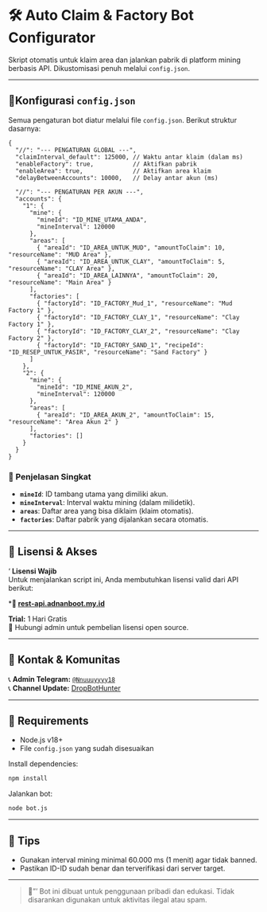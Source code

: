 #  🛠️ Auto Claim & Factory Bot Configurator

Skript otomatis untuk klaim area dan jalankan pabrik di platform mining berbasis API. Dikustomisasi penuh melalui `config.json`.

---

## 📁Konfigurasi `config.json`

Semua pengaturan bot diatur melalui file `config.json`. Berikut struktur dasarnya:

```jsonc
{
  "//": "--- PENGATURAN GLOBAL ---",
  "claimInterval_default": 125000, // Waktu antar klaim (dalam ms)
  "enableFactory": true,           // Aktifkan pabrik
  "enableArea": true,              // Aktifkan area klaim
  "delayBetweenAccounts": 10000,   // Delay antar akun (ms)

  "//": "--- PENGATURAN PER AKUN ---",
  "accounts": {
    "1": {
      "mine": {
        "mineId": "ID_MINE_UTAMA_ANDA",
        "mineInterval": 120000
      },
      "areas": [
        { "areaId": "ID_AREA_UNTUK_MUD", "amountToClaim": 10, "resourceName": "MUD Area" },
        { "areaId": "ID_AREA_UNTUK_CLAY", "amountToClaim": 5, "resourceName": "CLAY Area" },
        { "areaId": "ID_AREA_LAINNYA", "amountToClaim": 20, "resourceName": "Main Area" }
      ],
      "factories": [
        { "factoryId": "ID_FACTORY_Mud_1", "resourceName": "Mud Factory 1" },
        { "factoryId": "ID_FACTORY_CLAY_1", "resourceName": "Clay Factory 1" },
        { "factoryId": "ID_FACTORY_CLAY_2", "resourceName": "Clay Factory 2" },
        { "factoryId": "ID_FACTORY_SAND_1", "recipeId": "ID_RESEP_UNTUK_PASIR", "resourceName": "Sand Factory" }
      ]
    },
    "2": {
      "mine": {
        "mineId": "ID_MINE_AKUN_2",
        "mineInterval": 120000
      },
      "areas": [
        { "areaId": "ID_AREA_AKUN_2", "amountToClaim": 15, "resourceName": "Area Akun 2" }
      ],
      "factories": []
    }
  }
}
```

### 📃 Penjelasan Singkat
- **`mineId`**: ID tambang utama yang dimiliki akun.
- **`mineInterval`**: Interval waktu mining (dalam milidetik).
- **`areas`**: Daftar area yang bisa diklaim (klaim otomatis).
- **`factories`**: Daftar pabrik yang dijalankan secara otomatis.

---

## 📜 Lisensi & Akses

‘ **Lisensi Wajib**  
Untuk menjalankan script ini, Anda membutuhkan lisensi valid dari API berikut:

***📄 [rest-api.adnanboot.my.id](https://rest-api.adnanboot.my.id)**

 **Trial:** 1 Hari Gratis  
📜 Hubungi admin untuk pembelian lisensi open source.

---

## 📕 Kontak & Komunitas

📞 **Admin Telegram:** [`@Nnuuuyyyy18`](https://t.me/Nnuuuyyyy18)  
📞 **Channel Update:** [DropBotHunter](https://t.me/DropBotHunter)

---

## 📕 Requirements

- Node.js v18+
- File `config.json` yang sudah disesuaikan

Install dependencies:
```bash
npm install
```

Jalankan bot:
```bash
node bot.js
```

---

## 📕 Tips
- Gunakan interval mining minimal 60.000 ms (1 menit) agar tidak banned.
- Pastikan ID-ID sudah benar dan terverifikasi dari server target.

---

> 🔐”’ Bot ini dibuat untuk penggunaan pribadi dan edukasi. Tidak disarankan digunakan untuk aktivitas ilegal atau spam.
